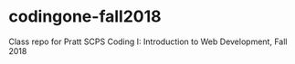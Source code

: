 # codingone-fall2018
Class repo for Pratt SCPS Coding I: Introduction to Web Development, Fall 2018
